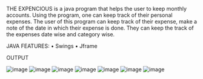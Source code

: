 THE EXPENCIOUS is a java program that helps the user to keep monthly accounts. Using the program, one can keep track of their personal expenses. The user of this program can keep track of their expense, make a note of the date in which their expense is done. They can keep the track of the expenses date wise and category wise.

JAVA FEATURES:
•	Swings
•	Jframe

OUTPUT

![image](https://user-images.githubusercontent.com/105651923/222586401-de538c83-1ffd-4bdb-afe0-d9467daaec77.png)
![image](https://user-images.githubusercontent.com/105651923/222586434-bbeb887a-6fa5-4f5b-ba21-1f67d0c7ebd9.png)
![image](https://user-images.githubusercontent.com/105651923/222586479-216c9ba8-d49d-4ec9-87c6-e7106763fd45.png)
![image](https://user-images.githubusercontent.com/105651923/222586519-b08fe7b4-7d3b-47ef-bfe5-1830be70b370.png)
![image](https://user-images.githubusercontent.com/105651923/222586543-e5c01487-16d7-475f-8cc9-ceca56c5a9b8.png)
![image](https://user-images.githubusercontent.com/105651923/222586553-4fa97929-5185-4295-b2b6-c36ef154c5d9.png)
![image](https://user-images.githubusercontent.com/105651923/222586576-41994eb3-e584-4588-ac4f-a91d4ebf0610.png)
